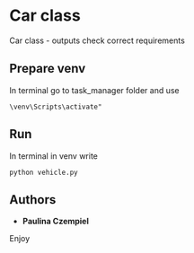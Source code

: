 # Car class

Car class - outputs check correct requirements

## Prepare venv

In terminal go to task_manager folder and use 

```
\venv\Scripts\activate"
```

## Run

In terminal in venv write

```
python vehicle.py
```

## Authors

* **Paulina Czempiel**

Enjoy
    
